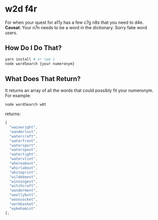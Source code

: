# w2d f4r

For when your quest for a11y has a few c7g n8s that you need to d4e. **Caveat**: Your n7n needs to be a word in the dictionary. Sorry fake word users.

## How Do I Do That?

```bash
yarn install # or npm i
node wordSearch {your numeronym}
```

## What Does That Return?

It returns an array of all the words that could possibly fit your numeronym. For example:

```bash
node wordSearch w8t
```

returns:

```javascript
[
  "wainwright",
  "wanderlust",
  "watercraft",
  "waterfront",
  "watersport",
  "waterspout",
  "watertight",
  "watervliet",
  "whereabout",
  "whirlabout",
  "whiteprint",
  "wildebeest",
  "winningest",
  "witchcraft",
  "wonderment",
  "woollybutt",
  "woonsocket",
  "workbasket",
  "wykehamist"
];
```
